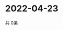 # 2022-04-23
  共 0条

  <!-- BEGIN -->
  <!-- 最后更新时间Sat Apr 23 2022 04:06:59 GMT+0000 (Coordinated Universal Time) -->
  
  <!-- END -->
  
  